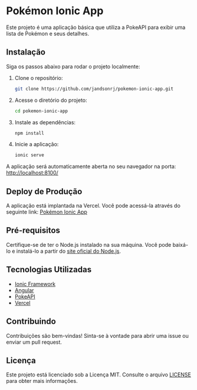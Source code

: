 # Pokémon Ionic App

Este projeto é uma aplicação básica que utiliza a PokeAPI para exibir uma lista de Pokémon e seus detalhes.

## Instalação

Siga os passos abaixo para rodar o projeto localmente:

1. Clone o repositório:
    ```bash
    git clone https://github.com/jandsonrj/pokemon-ionic-app.git
    ```

2. Acesse o diretório do projeto:
    ```bash
    cd pokemon-ionic-app
    ```

3. Instale as dependências:
    ```bash
    npm install
    ```

4. Inicie a aplicação:
    ```bash
    ionic serve
    ```

A aplicação será automaticamente aberta no seu navegador na porta: [http://localhost:8100/](http://localhost:8100/)

## Deploy de Produção

A aplicação está implantada na Vercel. Você pode acessá-la através do seguinte link: [Pokémon Ionic App](https://pokemon-ionic-app.vercel.app/home)

## Pré-requisitos

Certifique-se de ter o Node.js instalado na sua máquina. Você pode baixá-lo e instalá-lo a partir do [site oficial do Node.js](https://nodejs.org/).

## Tecnologias Utilizadas

- [Ionic Framework](https://ionicframework.com/)
- [Angular](https://angular.io/)
- [PokeAPI](https://pokeapi.co/)
- [Vercel](https://vercel.com/)

## Contribuindo

Contribuições são bem-vindas! Sinta-se à vontade para abrir uma issue ou enviar um pull request.

## Licença

Este projeto está licenciado sob a Licença MIT. Consulte o arquivo [LICENSE](LICENSE) para obter mais informações.
